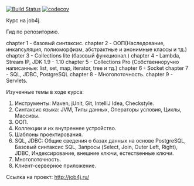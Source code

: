 [![Build Status](https://travis-ci.org/sah-lob/job4j.svg?branch=master)](https://travis-ci.org/sah-lob/job4j)
[![codecov](https://codecov.io/gh/sah-lob/job4j/branch/master/graph/badge.svg)](https://codecov.io/gh/sah-lob/job4j)

Курс на job4j. 

Гид по репозиторию. 

chapter 1 - базовый синтаксис. 
chapter 2 - ООП(Наследование, инкапсуляция, полиоморфизм, абстрактные и анонимные классы и тд.)
chapter 3 - Collections lite (базовый функционал.)
chapter 4 - Lambda, Stream IP, JDK 1.9 - 1.10 
chapter 5 - Collections Pro (Собственноручно написанные: list, set, map, iterator, tree и тд.)
chapter 6 - Socket
chapter 7 - SQL, JDBC, PostgreSQL
chapter 8 - Многопоточность.
chapter 9 - Servlets.

Изученные темы в ходе курса:
1. Инструменты: Maven, jUnit, Git, IntelliJ Idea, Checkstyle.
2. Синтаксис языка: JVM, Типы данных, Операторы условия, Циклы, Массивы.
3. ООП.
4. Коллекции и их внутреннее устройство.
5. Шаблоны проектирования.
6. SQL, JDBC: Общие сведения о базах данных на основе PostgreSQL, Базовый синтаксис SQL, Запросы (Select, Join, Outer Left, Right), JDBC, Индексирование, внешние ключи, естественные ключи.
7. Многопоточность. 
8. Клиент-серверное приложение. 


Ссылка на проект: http://job4j.ru/


